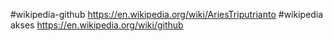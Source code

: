 #wikipedia-github
https://en.wikipedia.org/wiki/AriesTriputrianto
#wikipedia akses
https://en.wikipedia.org/wiki/github

